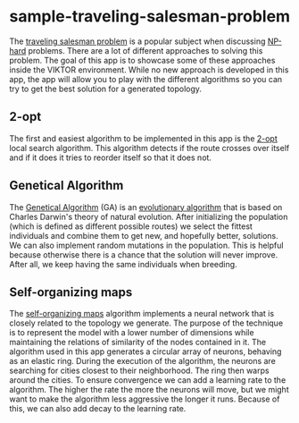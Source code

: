 # sample-traveling-salesman-problem

The [traveling salesman problem](https://en.wikipedia.org/wiki/Travelling_salesman_problem) is a popular subject when discussing [NP-hard](https://en.wikipedia.org/wiki/NP-hardness) problems. There are a lot of different approaches to solving this problem. The goal of this app is to showcase some of these approaches inside the VIKTOR environment. While no new approach is developed in this app, the app will allow you to play with the different algorithms so you can try to get the best solution for a generated topology.

## 2-opt

The first and easiest algorithm to be implemented in this app is the [2-opt](https://en.wikipedia.org/wiki/2-opt) local search algorithm. This algorithm detects if the route crosses over itself and if it does it tries to reorder itself so that it does not.

## Genetical Algorithm

The [Genetical Algorithm](https://towardsdatascience.com/evolution-of-a-salesman-a-complete-genetic-algorithm-tutorial-for-python-6fe5d2b3ca35) (GA) is an [evolutionary algorithm](https://towardsdatascience.com/introduction-to-evolutionary-algorithms-a8594b484ac) that is based on Charles Darwin's theory of natural evolution. After initializing the population (which is defined as different possible routes) we select the fittest individuals and combine them to get new, and hopefully better, solutions. We can also implement random mutations in the population. This is helpful because otherwise there is a chance that the solution will never improve. After all, we keep having the same individuals when breeding.

## Self-organizing maps

The [self-organizing maps](https://diego.codes/post/som-tsp/) algorithm implements a neural network that is closely related to the topology we generate. The purpose of the technique is to represent the model with a lower number of dimensions while maintaining the relations of similarity of the nodes contained in it. The algorithm used in this app generates a circular array of neurons, behaving as an elastic ring. During the execution of the algorithm, the neurons are searching for cities closest to their neighborhood. The ring then warps around the cities. To ensure convergence we can add a learning rate to the algorithm. The higher the rate the more the neurons will move, but we might want to make the algorithm less aggressive the longer it runs. Because of this, we can also add decay to the learning rate.
